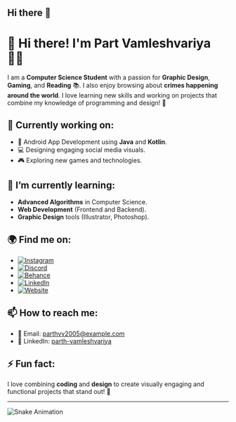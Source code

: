 ## Hi there 👋

<!--
**parthvv2005/parthvv2005** is a ✨ _special_ ✨ repository because its `README.md` (this file) appears on your GitHub profile.

Here are some ideas to get you started:

- 🔭 I’m currently working on ...
- 🌱 I’m currently learning ...
- 👯 I’m looking to collaborate on ...
- 🤔 I’m looking for help with ...
- 💬 Ask me about ...
- 📫 How to reach me: ...
- 😄 Pronouns: ...
- ⚡ Fun fact: ...
-->
# 👋 Hi there! I'm **Part Vamleshvariya** 👨‍💻

I am a **Computer Science Student** with a passion for **Graphic Design**, **Gaming**, and **Reading** 📚. I also enjoy browsing about **crimes happening around the world**. I love learning new skills and working on projects that combine my knowledge of programming and design! 🌱

## 🔭 Currently working on:
- 📱 Android App Development using **Java** and **Kotlin**.
- 💻 Designing engaging social media visuals.
- 🎮 Exploring new games and technologies.

## 🌱 I’m currently learning:
- **Advanced Algorithms** in Computer Science.
- **Web Development** (Frontend and Backend).
- **Graphic Design** tools (Illustrator, Photoshop).

## 🌍 Find me on:
- [![Instagram](https://img.shields.io/badge/Instagram-%23E4405F.svg?&style=for-the-badge&logo=Instagram&logoColor=white)](https://www.instagram.com/mindlessly.me_)
- [![Discord](https://img.shields.io/badge/Discord-7289DA.svg?&style=for-the-badge&logo=Discord&logoColor=white)](https://discord.com/users/715183018880532550)
- [![Behance](https://img.shields.io/badge/Behance-1769FF.svg?&style=for-the-badge&logo=Behance&logoColor=white)](https://www.behance.net/parthvv2005)
- [![LinkedIn](https://img.shields.io/badge/LinkedIn-%230A66C2.svg?&style=for-the-badge&logo=LinkedIn&logoColor=white)](https://www.linkedin.com/in/parth-vamleshvariya-544aab269/)
- [![Website](https://img.shields.io/badge/Website-0077B5.svg?&style=for-the-badge&logo=Internet-Explorer&logoColor=white)](https://www.yourwebsite.com)

## 📫 How to reach me:
- 📧 Email: [parthvv2005@example.com](mailto:parthvv2005@example.com)
- 💼 LinkedIn: [parth-vamleshvariya](https://www.linkedin.com/in/parth-vamleshvariya-544aab269/)

## ⚡ Fun fact:
I love combining **coding** and **design** to create visually engaging and functional projects that stand out! 🚀

---

![Snake Animation](https://raw.githubusercontent.com/parthvv2005/parthvv2005/output/snake.svg)


